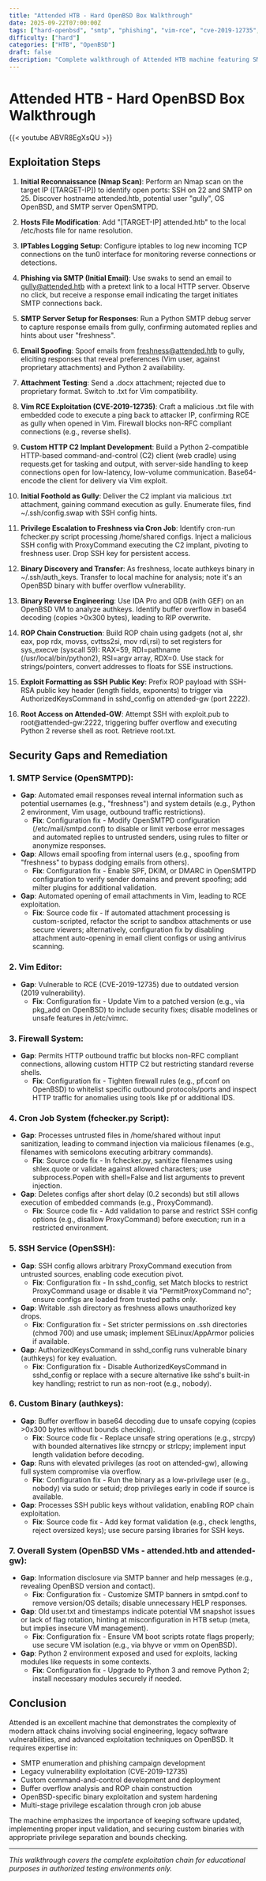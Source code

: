```yaml
---
title: "Attended HTB - Hard OpenBSD Box Walkthrough"
date: 2025-09-22T07:00:00Z
tags: ["hard-openbsd", "smtp", "phishing", "vim-rce", "cve-2019-12735", "buffer-overflow", "rop-chain", "privilege-escalation", "c2", "ssh"]
difficulty: ["hard"]
categories: ["HTB", "OpenBSD"]
draft: false
description: "Complete walkthrough of Attended HTB machine featuring SMTP phishing, Vim RCE exploitation, custom HTTP C2 development, buffer overflow analysis, and ROP chain construction for privilege escalation"
---
```


# Attended HTB - Hard OpenBSD Box Walkthrough

{{< youtube ABVR8EgXsQU >}}

## Exploitation Steps

1. **Initial Reconnaissance (Nmap Scan)**: Perform an Nmap scan on the target IP ([TARGET-IP]) to identify open ports: SSH on 22 and SMTP on 25. Discover hostname attended.htb, potential user "gully", OS OpenBSD, and SMTP server OpenSMTPD.

2. **Hosts File Modification**: Add "[TARGET-IP] attended.htb" to the local /etc/hosts file for name resolution.

3. **IPTables Logging Setup**: Configure iptables to log new incoming TCP connections on the tun0 interface for monitoring reverse connections or detections.

4. **Phishing via SMTP (Initial Email)**: Use swaks to send an email to gully@attended.htb with a pretext link to a local HTTP server. Observe no click, but receive a response email indicating the target initiates SMTP connections back.

5. **SMTP Server Setup for Responses**: Run a Python SMTP debug server to capture response emails from gully, confirming automated replies and hints about user "freshness".

6. **Email Spoofing**: Spoof emails from freshness@attended.htb to gully, eliciting responses that reveal preferences (Vim user, against proprietary attachments) and Python 2 availability.

7. **Attachment Testing**: Send a .docx attachment; rejected due to proprietary format. Switch to .txt for Vim compatibility.

8. **Vim RCE Exploitation (CVE-2019-12735)**: Craft a malicious .txt file with embedded code to execute a ping back to attacker IP, confirming RCE as gully when opened in Vim. Firewall blocks non-RFC compliant connections (e.g., reverse shells).

9. **Custom HTTP C2 Implant Development**: Build a Python 2-compatible HTTP-based command-and-control (C2) client (web cradle) using requests.get for tasking and output, with server-side handling to keep connections open for low-latency, low-volume communication. Base64-encode the client for delivery via Vim exploit.

10. **Initial Foothold as Gully**: Deliver the C2 implant via malicious .txt attachment, gaining command execution as gully. Enumerate files, find ~/.ssh/config.swap with SSH config hints.

11. **Privilege Escalation to Freshness via Cron Job**: Identify cron-run fchecker.py script processing /home/shared configs. Inject a malicious SSH config with ProxyCommand executing the C2 implant, pivoting to freshness user. Drop SSH key for persistent access.

12. **Binary Discovery and Transfer**: As freshness, locate authkeys binary in ~/.ssh/auth_keys. Transfer to local machine for analysis; note it's an OpenBSD binary with buffer overflow vulnerability.

13. **Binary Reverse Engineering**: Use IDA Pro and GDB (with GEF) on an OpenBSD VM to analyze authkeys. Identify buffer overflow in base64 decoding (copies >0x300 bytes), leading to RIP overwrite.

14. **ROP Chain Construction**: Build ROP chain using gadgets (not al, shr eax, pop rdx, movss, cvttss2si, mov rdi,rsi) to set registers for sys_execve (syscall 59): RAX=59, RDI=pathname (/usr/local/bin/python2), RSI=argv array, RDX=0. Use stack for strings/pointers, convert addresses to floats for SSE instructions.

15. **Exploit Formatting as SSH Public Key**: Prefix ROP payload with SSH-RSA public key header (length fields, exponents) to trigger via AuthorizedKeysCommand in sshd_config on attended-gw (port 2222).

16. **Root Access on Attended-GW**: Attempt SSH with exploit.pub to root@attended-gw:2222, triggering buffer overflow and executing Python 2 reverse shell as root. Retrieve root.txt.

## Security Gaps and Remediation

### 1. **SMTP Service (OpenSMTPD)**:
   - **Gap**: Automated email responses reveal internal information such as potential usernames (e.g., "freshness") and system details (e.g., Python 2 environment, Vim usage, outbound traffic restrictions).
     - **Fix**: Configuration fix - Modify OpenSMTPD configuration (/etc/mail/smtpd.conf) to disable or limit verbose error messages and automated replies to untrusted senders, using rules to filter or anonymize responses.
   - **Gap**: Allows email spoofing from internal users (e.g., spoofing from "freshness" to bypass dodging emails from others).
     - **Fix**: Configuration fix - Enable SPF, DKIM, or DMARC in OpenSMTPD configuration to verify sender domains and prevent spoofing; add milter plugins for additional validation.
   - **Gap**: Automated opening of email attachments in Vim, leading to RCE exploitation.
     - **Fix**: Source code fix - If automated attachment processing is custom-scripted, refactor the script to sandbox attachments or use secure viewers; alternatively, configuration fix by disabling attachment auto-opening in email client configs or using antivirus scanning.

### 2. **Vim Editor**:
   - **Gap**: Vulnerable to RCE (CVE-2019-12735) due to outdated version (2019 vulnerability).
     - **Fix**: Configuration fix - Update Vim to a patched version (e.g., via pkg_add on OpenBSD) to include security fixes; disable modelines or unsafe features in /etc/vimrc.

### 3. **Firewall System**:
   - **Gap**: Permits HTTP outbound traffic but blocks non-RFC compliant connections, allowing custom HTTP C2 but restricting standard reverse shells.
     - **Fix**: Configuration fix - Tighten firewall rules (e.g., pf.conf on OpenBSD) to whitelist specific outbound protocols/ports and inspect HTTP traffic for anomalies using tools like pf or additional IDS.

### 4. **Cron Job System (fchecker.py Script)**:
   - **Gap**: Processes untrusted files in /home/shared without input sanitization, leading to command injection via malicious filenames (e.g., filenames with semicolons executing arbitrary commands).
     - **Fix**: Source code fix - In fchecker.py, sanitize filenames using shlex.quote or validate against allowed characters; use subprocess.Popen with shell=False and list arguments to prevent injection.
   - **Gap**: Deletes configs after short delay (0.2 seconds) but still allows execution of embedded commands (e.g., ProxyCommand).
     - **Fix**: Source code fix - Add validation to parse and restrict SSH config options (e.g., disallow ProxyCommand) before execution; run in a restricted environment.

### 5. **SSH Service (OpenSSH)**:
   - **Gap**: SSH config allows arbitrary ProxyCommand execution from untrusted sources, enabling code execution pivot.
     - **Fix**: Configuration fix - In sshd_config, set Match blocks to restrict ProxyCommand usage or disable it via "PermitProxyCommand no"; ensure configs are loaded from trusted paths only.
   - **Gap**: Writable .ssh directory as freshness allows unauthorized key drops.
     - **Fix**: Configuration fix - Set stricter permissions on .ssh directories (chmod 700) and use umask; implement SELinux/AppArmor policies if available.
   - **Gap**: AuthorizedKeysCommand in sshd_config runs vulnerable binary (authkeys) for key evaluation.
     - **Fix**: Configuration fix - Disable AuthorizedKeysCommand in sshd_config or replace with a secure alternative like sshd's built-in key handling; restrict to run as non-root (e.g., nobody).

### 6. **Custom Binary (authkeys)**:
   - **Gap**: Buffer overflow in base64 decoding due to unsafe copying (copies >0x300 bytes without bounds checking).
     - **Fix**: Source code fix - Replace unsafe string operations (e.g., strcpy) with bounded alternatives like strncpy or strlcpy; implement input length validation before decoding.
   - **Gap**: Runs with elevated privileges (as root on attended-gw), allowing full system compromise via overflow.
     - **Fix**: Configuration fix - Run the binary as a low-privilege user (e.g., nobody) via sudo or setuid; drop privileges early in code if source is available.
   - **Gap**: Processes SSH public keys without validation, enabling ROP chain exploitation.
     - **Fix**: Source code fix - Add key format validation (e.g., check lengths, reject oversized keys); use secure parsing libraries for SSH keys.

### 7. **Overall System (OpenBSD VMs - attended.htb and attended-gw)**:
   - **Gap**: Information disclosure via SMTP banner and help messages (e.g., revealing OpenBSD version and contact).
     - **Fix**: Configuration fix - Customize SMTP banners in smtpd.conf to remove version/OS details; disable unnecessary HELP responses.
   - **Gap**: Old user.txt and timestamps indicate potential VM snapshot issues or lack of flag rotation, hinting at misconfiguration in HTB setup (meta, but implies insecure VM management).
     - **Fix**: Configuration fix - Ensure VM boot scripts rotate flags properly; use secure VM isolation (e.g., via bhyve or vmm on OpenBSD).
   - **Gap**: Python 2 environment exposed and used for exploits, lacking modules like requests in some contexts.
     - **Fix**: Configuration fix - Upgrade to Python 3 and remove Python 2; install necessary modules securely if needed.

## Conclusion

Attended is an excellent machine that demonstrates the complexity of modern attack chains involving social engineering, legacy software vulnerabilities, and advanced exploitation techniques on OpenBSD. It requires expertise in:
- SMTP enumeration and phishing campaign development
- Legacy vulnerability exploitation (CVE-2019-12735)
- Custom command-and-control development and deployment
- Buffer overflow analysis and ROP chain construction
- OpenBSD-specific binary exploitation and system hardening
- Multi-stage privilege escalation through cron job abuse

The machine emphasizes the importance of keeping software updated, implementing proper input validation, and securing custom binaries with appropriate privilege separation and bounds checking.

---

*This walkthrough covers the complete exploitation chain for educational purposes in authorized testing environments only.*